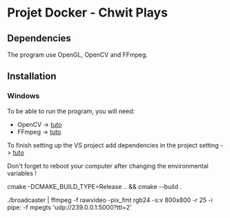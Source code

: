 # Projet Docker - Chwit Plays

## Dependencies

The program use OpenGL, OpenCV and FFmpeg.

## Installation

### Windows

To be able to run the program, you will need:

* OpenCV -> [tuto](https://www.tutorialspoint.com/how-to-install-opencv-for-cplusplus-in-windows)
* FFmpeg -> [tuto](https://phoenixnap.com/kb/ffmpeg-windows)

To finish setting up the VS project add dependencies in the project setting -> [tuto](https://www.youtube.com/watch?v=XpBGwZNyUh0&t=208s)

Don't forget to reboot your computer after changing the environmental variables !

cmake -DCMAKE_BUILD_TYPE=Release .. && cmake --build .

./broadcaster | ffmpeg -f rawvideo -pix_fmt rgb24 -s:v 800x800 -r 25 -i pipe: -f mpegts 'udp://239.0.0.1:5000?ttl=2'
